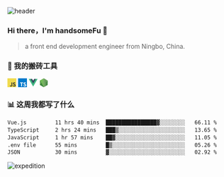 ![header](https://raw.githubusercontent.com/fzq1998/fzq1998/master/header.png)

### Hi there，I'm handsomeFu 👋

> a front end development engineer from Ningbo, China.

### 🔧 我的搬砖工具
<code><img height="20" src="https://raw.githubusercontent.com/github/explore/80688e429a7d4ef2fca1e82350fe8e3517d3494d/topics/javascript/javascript.png" alt="javascript"></code>
<code><img height="20" src="https://raw.githubusercontent.com/github/explore/80688e429a7d4ef2fca1e82350fe8e3517d3494d/topics/typescript/typescript.png" alt="typescript"></code>
<code><img height="20" src="https://raw.githubusercontent.com/github/explore/80688e429a7d4ef2fca1e82350fe8e3517d3494d/topics/vue/vue.png" alt="vue"></code>
<code><img height="20" src="https://raw.githubusercontent.com/github/explore/80688e429a7d4ef2fca1e82350fe8e3517d3494d/topics/nodejs/nodejs.png" alt="nodejs"></code>



### 📊 这周我都写了什么
<!--START_SECTION:waka-->

```txt
Vue.js         11 hrs 40 mins  ████████████████▓░░░░░░░░   66.11 %
TypeScript     2 hrs 24 mins   ███▒░░░░░░░░░░░░░░░░░░░░░   13.65 %
JavaScript     1 hr 57 mins    ██▓░░░░░░░░░░░░░░░░░░░░░░   11.05 %
.env file      55 mins         █▒░░░░░░░░░░░░░░░░░░░░░░░   05.26 %
JSON           30 mins         ▓░░░░░░░░░░░░░░░░░░░░░░░░   02.92 %
```

<!--END_SECTION:waka-->


![expedition](https://raw.githubusercontent.com/fzq1998/fzq1998/master/expedition.gif)

